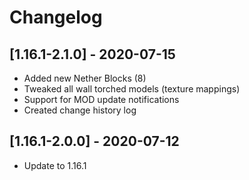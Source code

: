 # Changelog

## [1.16.1-2.1.0] - 2020-07-15
- Added new Nether Blocks (8)
- Tweaked all wall torched models (texture mappings)
- Support for MOD update notifications
- Created change history log

## [1.16.1-2.0.0] - 2020-07-12
- Update to 1.16.1